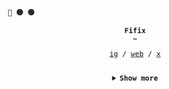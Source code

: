 <p align="left"><b><samp>🔴 🟡 🟢</samp></b></p>

<p align="center">
  <samp>
    <b>
      Fifix<br />
      ~
    </b>
  </samp>
  <br/>
</p>
<p align="center">
  <samp> 
    <a href="https://instagram.com/fifi.xvx" target="_blank">ig</a> /
    <a href="https://fifix.to" target="_blank">web</a> /
    <a href="https://x.com/fifixw" target="_blank">x</a>
  </samp>
</p>
<br />

<details align="center">
  <summary><samp><b> Show more </b></samp></summary>
  <br />

  <p align="center">
    <img src="https://355af8ae-c94d-4df1-bbe3-cd0c66b66e81-00-3komtwg7basmz.spock.replit.dev/stats?username=Mrcys" />
  </p>
</details>
<br />
